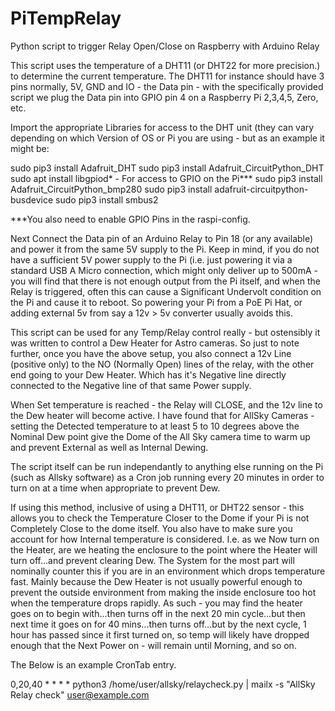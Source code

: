 # PiTempRelay
Python script to trigger Relay Open/Close on Raspberry with Arduino Relay

This script uses the temperature of a DHT11 (or DHT22 for more precision.) to determine the current temperature.  The DHT11 for instance should have 3 pins normally, 5V, GND and IO - the Data pin - with the specifically provided script we plug the Data pin into GPIO pin 4 on a Raspberry Pi 2,3,4,5, Zero, etc.

Import the appropriate Libraries for access to the DHT unit (they can vary depending on which Version of OS or Pi you are using - but as an example it might be:

sudo pip3 install Adafruit_DHT
sudo pip3 install Adafruit_CircuitPython_DHT
sudo apt install libgpiod*   - For access to GPIO on the Pi***
sudo pip3 install Adafruit_CircuitPython_bmp280
sudo pip3 install adafruit-circuitpython-busdevice
sudo pip3 install smbus2

***You also need to enable GPIO Pins in the raspi-config.

Next Connect the Data pin of an Arduino Relay to Pin 18  (or any available) and power it from the same 5V supply to the Pi.  Keep in mind, if you do not have a sufficient 5V power supply to the Pi (i.e. just powering it via a standard USB A Micro connection, which might only deliver up to 500mA - you will find that there is not enough output from the Pi itself, and when the Relay is triggered, often this can cause a Significant Undervolt condition on the Pi and cause it to reboot.  So powering your Pi from a PoE Pi Hat, or adding external 5v from say a 12v > 5v converter usually avoids this.

This script can be used for any Temp/Relay control really - but ostensibly it was written to control a Dew Heater for Astro cameras.  So just to note further, once you have the above setup, you also connect a 12v Line (positive only) to the NO (Normally Open) lines of the relay, with the other end going to your Dew Heater.  Which has it's Negative line directly connected to the Negative line of that same Power supply.

When Set temperature is reached - the Relay will CLOSE, and the 12v line to the Dew heater will become active.
I have found that for AllSky Cameras - setting the Detected temperature to at least 5 to 10 degrees above the Nominal Dew point give the Dome of the All Sky camera time to warm up and prevent External as well as Internal Dewing.

The script itself can be run independantly to anything else running on the Pi (such as Allsky software) as a Cron job running every 20 minutes in order to turn on at a time when appropriate to prevent Dew.

If using this method, inclusive of using a DHT11, or DHT22 sensor - this allows you to check the Temperature Closer to the Dome if your Pi is not Completely Close to the dome itself.  You also have to make sure you account for how Internal temperature is considered.  I.e. as we Now turn on the Heater, are we heating the enclosure to the point where the Heater will turn off...and prevent clearing Dew.  The System for the most part will nominally counter this if you are in an environment which drops temperature fast.  Mainly because the Dew Heater is not usually powerful enough to prevent the outside environment from making the inside enclosure too hot when the temperature drops rapidly.  As such - you may find the heater goes on to begin with...then turns off in the next 20 min cycle...but then next time it goes on for 40 mins...then turns off...but by the next cycle, 1 hour has passed since it first turned on, so temp will likely have dropped enough that the Next Power on - will remain until Morning, and so on.

The Below is an example CronTab entry.

0,20,40 * * * * python3 /home/user/allsky/relaycheck.py | mailx -s "AllSky Relay check" user@example.com

